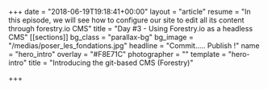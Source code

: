 +++
date = "2018-06-19T19:18:41+00:00"
layout = "article"
resume = "In this episode, we will see how to configure our site to edit all its content through forestry.io CMS"
title = "Day #3 - Using Forestry.io as a headless CMS"
[[sections]]
bg_class = "parallax-bg"
bg_image = "/medias/poser_les_fondations.jpg"
headline = "Commit..... Publish !"
name = "hero_intro"
overlay = "#F8E71C"
photographer = ""
template = "hero-intro"
title = "Introducing the git-based CMS (Forestry)"

+++
